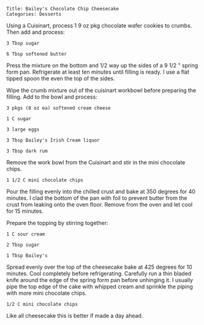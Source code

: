 ~~~ recipe-info
Title: Bailey's Chocolate Chip Cheesecake
Categories: Desserts
~~~

Using a Cuisinart, process 1 9 oz pkg chocolate wafer cookies to crumbs. Then add and process:

~~~ recipe-ingredients
3 Tbsp sugar

6 Tbsp softened butter
~~~

Press the mixture on the bottom and 1/2 way up the sides of a 9 1/2 " spring form pan. Refrigerate
at least ten minutes until filling is ready. I use a flat tipped spoon the even the top of the
sides.

Wipe the crumb mixture out of the cuisinart workbowl before preparing the filling. Add to the bowl
and process:

~~~ recipe-ingredients
3 pkgs (8 oz ea) softened cream cheese

1 C sugar

3 large eggs

3 Tbsp Bailey's Irish Cream liquor

3 Tbsp dark rum
~~~

Remove the work bowl from the Cuisinart and stir in the mini chocolate chips.

~~~ recipe-ingredients
1 1/2 C mini chocolate chips
~~~

Pour the filling evenly into the chilled crust and bake at 350 degrees for 40 minutes. I clad the
bottom of the pan with foil to prevent butter from the crust from leaking onto the oven floor.
Remove from the oven and let cool for 15 minutes.

Prepare the topping by stirring together:

~~~ recipe-ingredients
1 C sour cream

2 Tbsp sugar

1 Tbsp Bailey's
~~~

Spread evenly over the top of the cheesecake bake at 425 degrees for 10 minutes. Cool completely
before refrigerating. Carefully run a thin bladed knife around the edge of the spring form pan
before unhinging it. I usually pipe the top edge of the cake with whipped cream and sprinkle the
piping with more mini chocolate chips.

~~~ recipe-ingredients
1/2 C mini chocolate chips
~~~

Like all cheesecake this is better if made a day ahead.

